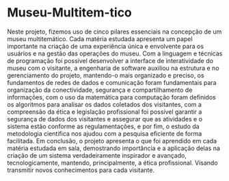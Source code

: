 # Museu-Multitem-tico
Neste projeto, fizemos uso de cinco pilares essenciais na concepção de um museu multitemático. Cada matéria estudada apresenta um papel importante na criação de uma experiência única e envolvente para os usuários e na gestão das operações do museu. Com a linguagem e técnicas de programação foi possível desenvolver a interface de interatividade do museu com o visitante, a engenharia de software auxiliou na estrutura e no gerenciamento do projeto, mantendo-o mais organizado e preciso, os fundamentos de redes de dados e comunicação foram fundamentais para organização da conectividade, segurança e compartilhamento de informações, com o uso da matemática para computação foram definidos os algoritmos para analisar os dados coletados dos visitantes, com a compreensão da ética e legislação profissional foi possível garantir a segurança de dados dos visitantes e assegurar que as atividades e o sistema estão conforme as regulamentações, e por fim, o estudo da metodologia cientifica nos ajudou com a pesquisa eficiente de forma facilitada. Em conclusão, o projeto apresenta o que foi aprendido em cada matéria estudada em sala, demostrando importância e a aplicação delas na criação de um sistema verdadeiramente inspirador e avançado, tecnologicamente, mantendo, principalmente, a ética profissional. Visando transmitir novos conhecimentos para cada visitante.
